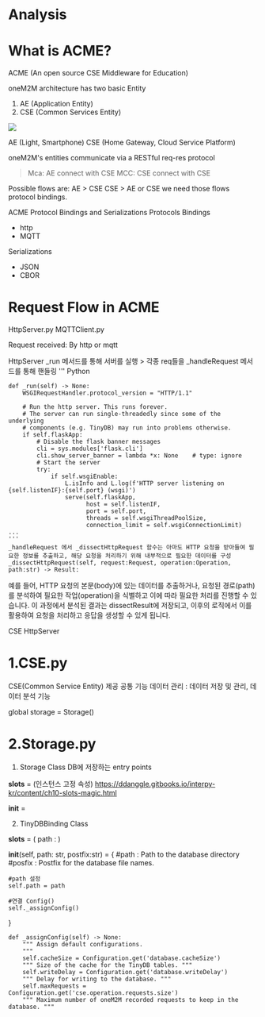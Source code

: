 # Analysis

# What is ACME?
ACME (An open source CSE Middleware for Education)

oneM2M architecture has two basic Entity
1. AE (Application Entity)
2. CSE (Common Services Entity)

<img src="http://www.onem2m.org/images/app_dev_guide/ArchImg.png">

AE (Light, Smartphone)
CSE (Home Gateway, Cloud Service Platform)

oneM2M's entities communicate via a RESTful req-res protocol
> Mca: AE connect with CSE
> MCC: CSE connect with CSE

Possible flows are:
AE > CSE
CSE > AE or CSE
we need those flows protocol bindings.

ACME Protocol Bindings and Serializations
Protocols Bindings
- http
- MQTT

Serializations
- JSON
- CBOR


# Request Flow in ACME
HttpServer.py
MQTTClient.py

Request received: By http or mqtt

HttpServer
	_run 메서드를 통해 서버를 실행 > 각종 req들을 _handleRequest 메서드를 통해 핸들링
 ''' Python
 
	def _run(self) -> None:
		WSGIRequestHandler.protocol_version = "HTTP/1.1"

		# Run the http server. This runs forever.
		# The server can run single-threadedly since some of the underlying
		# components (e.g. TinyDB) may run into problems otherwise.
		if self.flaskApp:
			# Disable the flask banner messages
			cli = sys.modules['flask.cli']
			cli.show_server_banner = lambda *x: None 	# type: ignore
			# Start the server
			try:
				if self.wsgiEnable:
					L.isInfo and L.log(f'HTTP server listening on {self.listenIF}:{self.port} (wsgi)')
					serve(self.flaskApp, 
		   				  host = self.listenIF, 
						  port = self.port, 
						  threads = self.wsgiThreadPoolSize, 
						  connection_limit = self.wsgiConnectionLimit)
	...
    '''
	_handleRequest 에서 _dissectHttpRequest 함수는 아마도 HTTP 요청을 받아들여 필요한 정보를 추출하고, 해당 요청을 처리하기 위해 내부적으로 필요한 데이터를 구성
 	_dissectHttpRequest(self, request:Request, operation:Operation, path:str) -> Result:

예를 들어, HTTP 요청의 본문(body)에 있는 데이터를 추출하거나, 요청된 경로(path)를 분석하여 필요한 작업(operation)을 식별하고 이에 따라 필요한 처리를 진행할 수 있습니다. 이 과정에서 분석된 결과는 dissectResult에 저장되고, 이후의 로직에서 이를 활용하여 요청을 처리하고 응답을 생성할 수 있게 됩니다.









CSE
HttpServer





# 1.CSE.py
CSE(Common Service Entity) 제공 공통 기능
데이터 관리 : 데이터 저장 및 관리, 데이터 분석 기능

global storage = Storage()

# 2.Storage.py

1) Storage Class 
DB에 저장하는 entry points

__slots__ = (인스턴스 고정 속성)
https://ddanggle.gitbooks.io/interpy-kr/content/ch10-slots-magic.html

__init__ = 

2) TinyDBBinding Class

__slots__ =  (
    path : 
)

__init__(self, path: str, postfix:str) = {
    #path : Path to the database directory
    #posfix : Postfix for the database file names.

    #path 설정
    self.path = path

    #연결 Config()
    self._assignConfig()


}


	def _assignConfig(self) -> None:
		"""	Assign default configurations.
		"""
		self.cacheSize = Configuration.get('database.cacheSize')
		""" Size of the cache for the TinyDB tables. """
		self.writeDelay = Configuration.get('database.writeDelay')
		""" Delay for writing to the database. """
		self.maxRequests = Configuration.get('cse.operation.requests.size')
		""" Maximum number of oneM2M recorded requests to keep in the database. """




